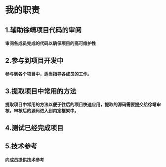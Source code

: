 # 我的职责
## 1.辅助徐靖项目代码的审阅
#### 审阅各成员完成的代码以确保项目的高可维护性
## 2.参与到项目开发中
#### 参与到各个项目中，适当指导各成员的工作。
## 3.提取项目中常用的方法
   ####   提取项目中常用的方法以便于往后的项目快速应用，提取的源码需要提交给徐靖审核，审核后的源码进入到内定框架中。
## 4.测试已经完成项目
## 5.技术参考
   #### 向成员提供技术参考
